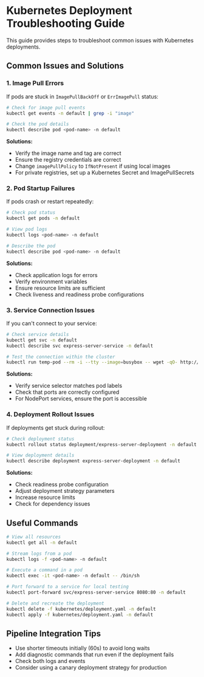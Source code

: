 # Kubernetes Deployment Troubleshooting Guide

This guide provides steps to troubleshoot common issues with Kubernetes deployments.

## Common Issues and Solutions

### 1. Image Pull Errors

If pods are stuck in `ImagePullBackOff` or `ErrImagePull` status:

```bash
# Check for image pull events
kubectl get events -n default | grep -i "image"

# Check the pod details
kubectl describe pod <pod-name> -n default
```

**Solutions:**
- Verify the image name and tag are correct
- Ensure the registry credentials are correct
- Change `imagePullPolicy` to `IfNotPresent` if using local images
- For private registries, set up a Kubernetes Secret and ImagePullSecrets

### 2. Pod Startup Failures

If pods crash or restart repeatedly:

```bash
# Check pod status
kubectl get pods -n default

# View pod logs
kubectl logs <pod-name> -n default

# Describe the pod
kubectl describe pod <pod-name> -n default
```

**Solutions:**
- Check application logs for errors
- Verify environment variables
- Ensure resource limits are sufficient
- Check liveness and readiness probe configurations

### 3. Service Connection Issues

If you can't connect to your service:

```bash
# Check service details
kubectl get svc -n default
kubectl describe svc express-server-service -n default

# Test the connection within the cluster
kubectl run temp-pod --rm -i --tty --image=busybox -- wget -qO- http://express-server-service
```

**Solutions:**
- Verify service selector matches pod labels
- Check that ports are correctly configured
- For NodePort services, ensure the port is accessible

### 4. Deployment Rollout Issues

If deployments get stuck during rollout:

```bash
# Check deployment status
kubectl rollout status deployment/express-server-deployment -n default

# View deployment details
kubectl describe deployment express-server-deployment -n default
```

**Solutions:**
- Check readiness probe configuration
- Adjust deployment strategy parameters
- Increase resource limits
- Check for dependency issues

## Useful Commands

```bash
# View all resources
kubectl get all -n default

# Stream logs from a pod
kubectl logs -f <pod-name> -n default

# Execute a command in a pod
kubectl exec -it <pod-name> -n default -- /bin/sh

# Port forward to a service for local testing
kubectl port-forward svc/express-server-service 8080:80 -n default

# Delete and recreate the deployment
kubectl delete -f kubernetes/deployment.yaml -n default
kubectl apply -f kubernetes/deployment.yaml -n default
```

## Pipeline Integration Tips

- Use shorter timeouts initially (60s) to avoid long waits
- Add diagnostic commands that run even if the deployment fails
- Check both logs and events
- Consider using a canary deployment strategy for production
